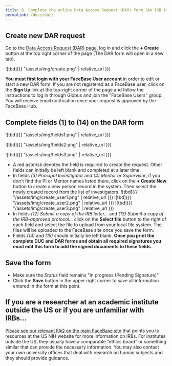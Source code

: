 ```yaml
---
title: B. Complete the online Data Access Request (DAR) form (An IRB is required)
permalink: /docs/dar/
---
```


## Create new DAR request

Go to the [Data Access Request (DAR) page](https://www.facebase.org/chaise/recordset/#1/isa:data_access_request), log in and click the **+ Create** button at the top right corner of the page (The DAR form will open in a new tab).

![tbd]({{ "/assets/img/create.png" | relative_url }})

**You must first login with your FaceBase User account** in order to edit or start a new DAR form. If you are not registered as a FaceBase user, click on the **Sign Up** link at the top-right corner of the page and follow the instructions to log in through Globus and join the "FaceBase Users" group. You will receive email notification once your request is approved by the FaceBase Hub.

## Complete fields (1) to (14) on the DAR form

![tbd]({{ "/assets/img/fields1.png" | relative_url }})

![tbd]({{ "/assets/img/fields2.png" | relative_url }})

![tbd]({{ "/assets/img/fields3.png" | relative_url }})

- A red asterisk denotes the field is required to create the request. Other fields can initially be left blank and completed at a later time.
- In fields *(3) Principal Investigator* and *(4) Mentor or Supervisor*, if you don't find the PI or Mentor names listed there, click on the **+ Create New** button to create a new person record in the system. Then select the newly created record from the list of investigators.
    ![tbd]({{ "/assets/img/create_user1.png" | relative_url }})
    ![tbd]({{ "/assets/img/create_user2.png" | relative_url }})
    ![tbd]({{ "/assets/img/create_user3.png" | relative_url }})
- In fields *(12) Submit a copy of the IRB letter...* and *(13) Submit a copy of the IRB-approved protocol...* click on the **Select file** button to the right of each field and select the file to upload from your local file system. The files will be uploaded to the FaceBase site once you save the form.
- Fields *(14)* and *(15)* should initially be left blank. **Once you print the complete DUC and DAR forms and obtain all required signatures you must edit this form to add the signed documents to these fields**.

## Save the form

- Make sure the *Status* field remains "In progress (Pending Signature)"
- Click the **Save** button in the upper right corner to save all information entered in the form at this point.

## If you are a researcher at an academic institute outside the US or if you are unfamiliar with IRBs...

[Please see our relevant FAQ on the main FaceBase site](https://www.facebase.org/help/faqs/#irb) that points you to resources at the US NIH website for more information on IRBs. For institutes outside the US, they usually have a comparable “ethics board” or something similar that can provide the necessary information. You may also contact your own university offices that deal with research on human subjects and they should provide guidance.
